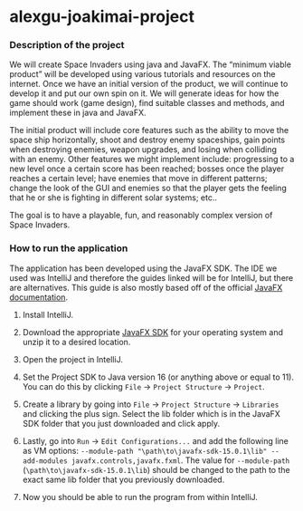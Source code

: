 # alexgu-joakimai-project

### Description of the project
We will create Space Invaders using java and JavaFX. The “minimum viable product” will be developed using various tutorials and resources on the internet. Once we have an initial version of the product, we will continue to develop it and put our own spin on it. We will generate ideas for how the game should work (game design), find suitable classes and methods, and implement these in java and JavaFX.

The initial product will include core features such as the ability to move the space ship horizontally, shoot and destroy enemy spaceships, gain points when destroying enemies, weapon upgrades, and losing when colliding with an enemy. Other features we might implement include: progressing to a new level once a certain score has been reached; bosses once the player reaches a certain level; have enemies that move in different patterns; change the look of the GUI and enemies so that the player gets the feeling that he or she is fighting in different solar systems; etc..

The goal is to have a playable, fun, and reasonably complex version of Space Invaders.

### How to run the application

The application has been developed using the JavaFX SDK. The IDE we used was IntelliJ and therefore the guides linked will be for IntelliJ, but there are alternatives. This guide is also mostly based off of the official [JavaFX documentation](https://openjfx.io/openjfx-docs/).

1. Install IntelliJ.

2. Download the appropriate [JavaFX SDK](https://gluonhq.com/products/javafx/) for your operating system and unzip it to a desired location.

3. Open the project in IntelliJ.

4. Set the Project SDK to Java version 16 (or anything above or equal to 11). You can do this by clicking `File` -> `Project Structure` -> `Project`.

5. Create a library by going into `File` -> `Project Structure` -> `Libraries` and clicking the plus sign. Select the lib folder which is in the JavaFX SDK folder that you just downloaded and click apply.

6. Lastly, go into `Run` -> `Edit Configurations...` and add the following line as VM options: `--module-path "\path\to\javafx-sdk-15.0.1\lib" --add-modules javafx.controls,javafx.fxml`. The value for `--module-path` (`\path\to\javafx-sdk-15.0.1\lib`) should be changed to the path to the exact same lib folder that you previously downloaded.

7. Now you should be able to run the program from within IntelliJ.

